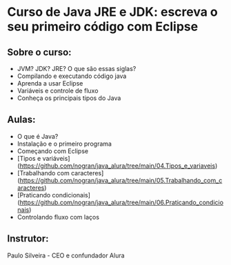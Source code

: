 # Curso de Java JRE e JDK: escreva o seu primeiro código com Eclipse

## Sobre o curso:
- JVM? JDK? JRE? O que são essas siglas?
- Compilando e executando código java
- Aprenda a usar Eclipse
- Variáveis e controle de fluxo
- Conheça os principais tipos do Java

## Aulas:
- O que é Java?
- Instalação e o primeiro programa
- Começando com Eclipse
- [Tipos e variáveis] (https://github.com/nogran/java_alura/tree/main/04.Tipos_e_variaveis)
- [Trabalhando com caracteres] (https://github.com/nogran/java_alura/tree/main/05.Trabalhando_com_caracteres)
- [Praticando condicionais] (https://github.com/nogran/java_alura/tree/main/06.Praticando_condicionais)
- Controlando fluxo com laços

## Instrutor:
Paulo Silveira - CEO e confundador Alura

